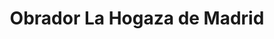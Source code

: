 ---
title: "Obrador La Hogaza de Madrid"
url: /miraflores-de-la-sierra/obrador-la-hogaza-de-madrid/
shop: panadería
---